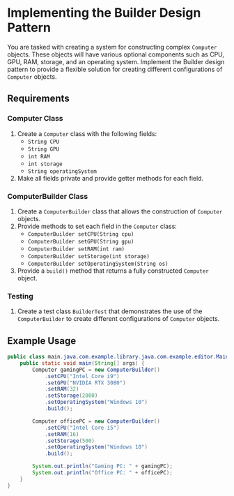 # Implementing the Builder Design Pattern

You are tasked with creating a system for constructing complex `Computer` objects. These objects will have various optional components such as CPU, GPU, RAM, storage, and an operating system. Implement the Builder design pattern to provide a flexible solution for creating different configurations of `Computer` objects.

## Requirements

### Computer Class

1. Create a `Computer` class with the following fields:
    - `String CPU`
    - `String GPU`
    - `int RAM`
    - `int storage`
    - `String operatingSystem`
2. Make all fields private and provide getter methods for each field.

### ComputerBuilder Class

1. Create a `ComputerBuilder` class that allows the construction of `Computer` objects.
2. Provide methods to set each field in the `Computer` class:
    - `ComputerBuilder setCPU(String cpu)`
    - `ComputerBuilder setGPU(String gpu)`
    - `ComputerBuilder setRAM(int ram)`
    - `ComputerBuilder setStorage(int storage)`
    - `ComputerBuilder setOperatingSystem(String os)`
3. Provide a `build()` method that returns a fully constructed `Computer` object.

### Testing

1. Create a test class `BuilderTest` that demonstrates the use of the `ComputerBuilder` to create different configurations of `Computer` objects.

## Example Usage

```java
public class main.java.com.example.library.java.com.example.editor.Main {
    public static void main(String[] args) {
        Computer gamingPC = new ComputerBuilder()
            .setCPU("Intel Core i9")
            .setGPU("NVIDIA RTX 3080")
            .setRAM(32)
            .setStorage(2000)
            .setOperatingSystem("Windows 10")
            .build();

        Computer officePC = new ComputerBuilder()
            .setCPU("Intel Core i5")
            .setRAM(16)
            .setStorage(500)
            .setOperatingSystem("Windows 10")
            .build();

        System.out.println("Gaming PC: " + gamingPC);
        System.out.println("Office PC: " + officePC);
    }
}
